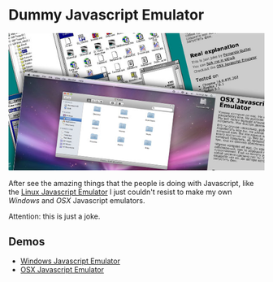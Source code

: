 # Dummy Javascript Emulator

![screenshot](https://github.com/fguillen/DummyJavascriptEmulators/blob/master/etc/art/dummy_javascript_emulators.jpg)

After see the amazing things that the people is doing with Javascript, like the [Linux Javascript Emulator](http://stud.hro.nl/0814604/jslinuxdemo/emulator.html) I just couldn't resist to make my own _Windows_ and _OSX_ Javascript emulators.

Attention: this is just a joke.

## Demos

* [Windows Javascript Emulator](https://fguillen.github.io/DummyJavascriptEmulators/windows)
* [OSX Javascript Emulator](https://fguillen.github.io/DummyJavascriptEmulators/osx)

